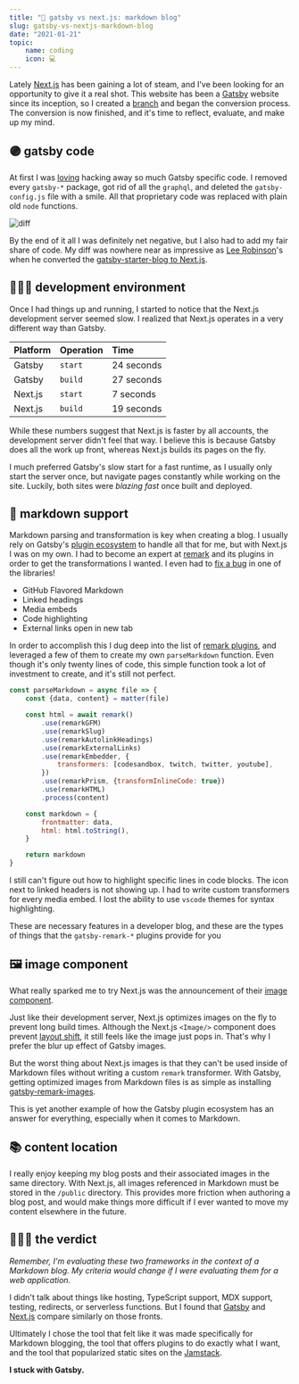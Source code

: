 ```yaml
---
title: "🥊 gatsby vs next.js: markdown blog"
slug: gatsby-vs-nextjs-markdown-blog
date: "2021-01-21"
topic:
    name: coding
    icon: 💻
---
```


Lately [Next.js][nextjs] has been gaining a lot of steam, and I've been looking for an opportunity to give it a real shot. This website has been a [Gatsby][gatsby] website since its inception, so I created a [branch][branch] and began the conversion process. The conversion is now finished, and it's time to reflect, evaluate, and make up my mind.

## 🟣 gatsby code

At first I was [loving][initial-tweet] hacking away so much Gatsby specific code. I removed every `gatsby-*` package, got rid of all the `graphql`, and deleted the `gatsby-config.js` file with a smile. All that proprietary code was replaced with plain old `node` functions.

![diff][diff]

By the end of it all I was definitely net negative, but I also had to add my fair share of code. My diff was nowhere near as impressive as [Lee Robinson][leerob]'s when he converted the [gatsby-starter-blog to Next.js][conversion].

## 👨🏼‍💻 development environment

Once I had things up and running, I started to notice that the Next.js development server seemed slow. I realized that Next.js operates in a very different way than Gatsby.

| Platform | Operation | Time       |
| :------- | :-------- | :--------- |
| Gatsby   | `start`   | 24 seconds |
| Gatsby   | `build`   | 27 seconds |
| Next.js  | `start`   | 7 seconds  |
| Next.js  | `build`   | 19 seconds |

While these numbers suggest that Next.js is faster by all accounts, the development server didn't feel that way. I believe this is because Gatsby does all the work up front, whereas Next.js builds its pages on the fly.

I much preferred Gatsby's slow start for a fast runtime, as I usually only start the server once, but navigate pages constantly while working on the site. Luckily, both sites were _blazing fast_ once built and deployed.

## 🔻 markdown support

Markdown parsing and transformation is key when creating a blog. I usually rely on Gatsby's [plugin ecosystem][gatsby-plugins] to handle all that for me, but with Next.js I was on my own. I had to become an expert at [remark][remark] and its plugins in order to get the transformations I wanted. I even had to [fix a bug][bug] in one of the libraries!

-   GitHub Flavored Markdown
-   Linked headings
-   Media embeds
-   Code highlighting
-   External links open in new tab

In order to accomplish this I dug deep into the list of [remark plugins][remark-plugins], and leveraged a few of them to create my own `parseMarkdown` function. Even though it's only twenty lines of code, this simple function took a lot of investment to create, and it's still not perfect.

```javascript
const parseMarkdown = async file => {
    const {data, content} = matter(file)

    const html = await remark()
        .use(remarkGFM)
        .use(remarkSlug)
        .use(remarkAutolinkHeadings)
        .use(remarkExternalLinks)
        .use(remarkEmbedder, {
            transformers: [codesandbox, twitch, twitter, youtube],
        })
        .use(remarkPrism, {transformInlineCode: true})
        .use(remarkHTML)
        .process(content)

    const markdown = {
        frontmatter: data,
        html: html.toString(),
    }

    return markdown
}
```

I still can't figure out how to highlight specific lines in code blocks. The icon next to linked headers is not showing up. I had to write custom transformers for every media embed. I lost the ability to use `vscode` themes for syntax highlighting.

These are necessary features in a developer blog, and these are the types of things that the `gatsby-remark-*` plugins provide for you

## 🖼️ image component

What really sparked me to try Next.js was the announcement of their [image component][next-image].

Just like their development server, Next.js optimizes images on the fly to prevent long build times. Although the Next.js `<Image/>` component does prevent [layout shift][cls], it still feels like the image just pops in. That's why I prefer the blur up effect of Gatsby images.

But the worst thing about Next.js images is that they can't be used inside of Markdown files without writing a custom `remark` transformer. With Gatsby, getting optimized images from Markdown files is as simple as installing [gatsby-remark-images][gatsby-remark-images].

This is yet another example of how the Gatsby plugin ecosystem has an answer for everything, especially when it comes to Markdown.

## 📚 content location

I really enjoy keeping my blog posts and their associated images in the same directory. With Next.js, all images referenced in Markdown must be stored in the `/public` directory. This provides more friction when authoring a blog post, and would make things more difficult if I ever wanted to move my content elsewhere in the future.

## 👨🏼‍⚖️ the verdict

_Remember, I'm evaluating these two frameworks in the context of a Markdown blog. My criteria would change if I were evaluating them for a web application._

I didn't talk about things like hosting, TypeScript support, MDX support, testing, redirects, or serverless functions. But I found that [Gatsby][gatsby] and [Next.js][nextjs] compare similarly on those fronts.

Ultimately I chose the tool that felt like it was made specifically for Markdown blogging, the tool that offers plugins to do exactly what I want, and the tool that popularized static sites on the [Jamstack][jamstack].

**I stuck with Gatsby.**

[jamstack]: https://jamstack.org
[gatsby-remark-images]: https://www.gatsbyjs.com/plugins/gatsby-remark-images
[cls]: https://web.dev/cls
[gatsby-image]: https://www.gatsbyjs.com/docs/reference/built-in-components/gatsby-image
[next-image]: https://nextjs.org/docs/basic-features/image-optimization
[bug]: https://twitter.com/bradgarropy/status/1345903752314761218
[remark-plugins]: https://github.com/remarkjs/remark/blob/main/doc/plugins.md
[remark]: https://github.com/remarkjs/remark
[gatsby-plugins]: https://www.gatsbyjs.com/plugins
[conversion]: https://github.com/leerob/gatsby-to-nextjs
[leerob]: https://twitter.com/leeerob
[diff]: /images/posts/diff.png
[initial-tweet]: https://twitter.com/bradgarropy/status/1343788025684357122
[branch]: https://github.com/bradgarropy/bradgarropy.com/tree/next
[gatsby]: https://gatsbyjs.com
[nextjs]: https://nextjs.org
